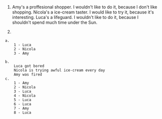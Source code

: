1.
    Amy's a proffesional shopper. I wouldn't like to do it, because I don't like shopping.
    Nicola's a ice-cream taster. I would like to try it, because it's interesting.
    Luca's a lifeguard. I wouldn't like to do it, because I shouldn't spend much time under the Sun.

2.
    
    a.
        1 - Luca
        2 - Nicola
        3 - Amy

    b.
        Luca got bored
        Nicola is trying awful ice-cream every day
        Amy was fired
    c.
        1 - Amy
        2 - Nicola
        3 - Luca
        4 - Nicola
        5 - Luca
        6 - Luca
        7 - Amy
        8 - Luca